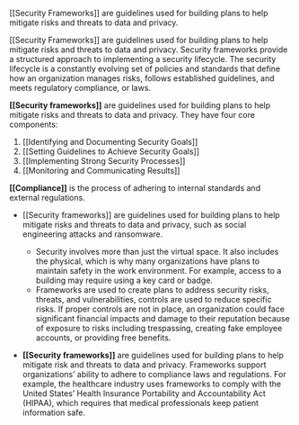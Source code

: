 [[Security Frameworks]] are guidelines used for building plans to help mitigate risks and threats to data and privacy.

[[Security Frameworks]] are guidelines used for building plans to help mitigate risks and threats to data and privacy. Security frameworks provide a structured approach to implementing a security lifecycle. The security lifecycle is a constantly evolving set of policies and standards that define how an organization manages risks, follows established guidelines, and meets regulatory compliance, or laws.

**[[Security frameworks]]** are guidelines used for building plans to help mitigate risks and threats to data and privacy. They have four core components:

1. [[Identifying and Documenting Security Goals]]
2. [[Setting Guidelines to Achieve Security Goals]] 
3. [[Implementing Strong Security Processes]]
4. [[Monitoring and Communicating Results]]

**[[Compliance]]** is the process of adhering to internal standards and external regulations.

- [[Security frameworks]] are guidelines used for building plans to help mitigate risks and threats to data and privacy, such as social engineering attacks and ransomware. 
	- Security involves more than just the virtual space. It also includes the physical, which is why many organizations have plans to maintain safety in the work environment. For example, access to a building may require using a key card or badge. 
	- Frameworks are used to create plans to address security risks, threats, and vulnerabilities, controls are used to reduce specific risks. If proper controls are not in place, an organization could face significant financial impacts and damage to their reputation because of exposure to risks including trespassing, creating fake employee accounts, or providing free benefits. 

- **[[Security frameworks]]** are guidelines used for building plans to help mitigate risk and threats to data and privacy. 
	Frameworks support organizations’ ability to adhere to compliance laws and regulations. 
		For example, the healthcare industry uses frameworks to comply with the United States’ Health Insurance Portability and Accountability Act (HIPAA), which requires that medical professionals keep patient information safe.